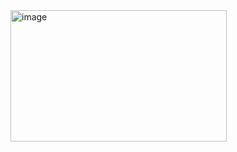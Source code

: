 <img width="346" height="210" alt="image" src="https://github.com/user-attachments/assets/31b9b571-0c38-4e24-8af4-f88953d86480" />

